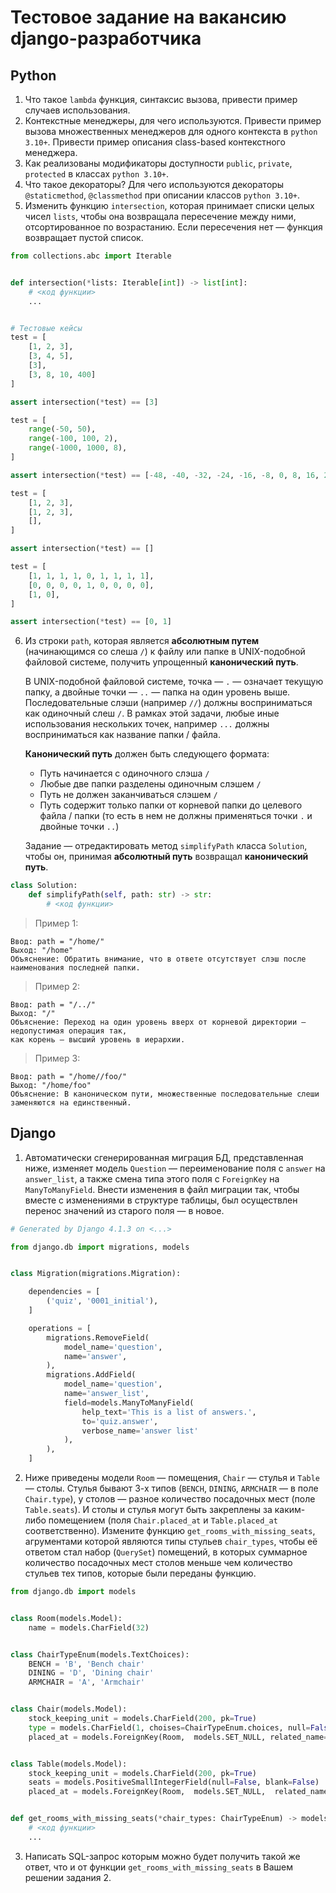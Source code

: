 # Тестовое задание на вакансию django-разработчика

## Python

1. Что такое `lambda` функция, синтаксис вызова, привести пример случаев использования.
2. Контекстные менеджеры, для чего используются. Привести пример вызова множественных менеджеров для одного контекста в `python 3.10+`. Привести пример описания class-based контекстного менеджера.
3. Как реализованы модификаторы доступности `public`, `private`, `protected` в классах `python 3.10+`.
4. Что такое декораторы? Для чего используются декораторы `@staticmethod`, `@classmethod` при описании классов `python 3.10+`.
5. Изменить функцию `intersection`, которая принимает списки целых чисел `lists`, чтобы она возвращала пересечение между ними, отсортированное по возрастанию. Если пересечения нет — функция возвращает пустой список.
```python
from collections.abc import Iterable


def intersection(*lists: Iterable[int]) -> list[int]:
    # <код функции>
    ...


# Тестовые кейсы
test = [
    [1, 2, 3],
    [3, 4, 5],
    [3],
    [3, 8, 10, 400]
]

assert intersection(*test) == [3]

test = [
    range(-50, 50),
    range(-100, 100, 2),
    range(-1000, 1000, 8),
]

assert intersection(*test) == [-48, -40, -32, -24, -16, -8, 0, 8, 16, 24, 32, 40, 48]

test = [
    [1, 2, 3],
    [1, 2, 3],
    [],
]

assert intersection(*test) == []

test = [
    [1, 1, 1, 1, 0, 1, 1, 1, 1],
    [0, 0, 0, 0, 1, 0, 0, 0, 0],
    [1, 0],
]

assert intersection(*test) == [0, 1]

```
6. Из строки `path`, которая является __абсолютным путем__ (начинающимся со слеша `/`) к файлу или папке в UNIX-подобной файловой системе, получить упрощенный __канонический путь__.

    В UNIX-подобной файловой системе, точка — `.` — означает текущую папку, а двойные точки — `..` — папка на один уровень выше. Последовательные слэши (например `//`) должны восприниматься как одиночный слеш `/`. В рамках этой задачи, любые иные использования нескольких точек, например `...` должны восприниматься как название папки / файла.

    __Канонический путь__ должен быть следующего формата:
    * Путь начинается с одиночного слэша `/`
    * Любые две папки разделены одиночным слэшем `/`
    * Путь не должен заканчиваться слэшем `/`
    * Путь содержит только папки от корневой папки до целевого файла / папки (то есть в нем не должны применяться точки `.` и двойные точки `..`)
        
    Задание — отредактировать метод `simplifyPath` класса `Solution`, чтобы он, принимая __абсолютный путь__ возвращал __канонический путь__. 

```python
class Solution:
    def simplifyPath(self, path: str) -> str:
        # <код функции>
```

> Пример 1:
```text
Ввод: path = "/home/"
Выход: "/home"
Объяснение: Обратить внимание, что в ответе отсутствует слэш после наименования последней папки.
```
> Пример 2:
```text
Ввод: path = "/../"
Выход: "/"
Объяснение: Переход на один уровень вверх от корневой директории — недопустимая операция так,
как корень — высший уровень в иерархии.
```
> Пример 3:
```text
Ввод: path = "/home//foo/"
Выход: "/home/foo"
Объяснение: В каноническом пути, множественные последовательные слеши заменяются на единственный.
```


## Django 
1. Автоматически сгенерированная миграция БД, представленная ниже, изменяет модель `Question` — переименование поля с `answer` на `answer_list`, а также смена типа этого поля с `ForeignKey` на `ManyToManyField`. Внести изменения в файл миграции так, чтобы вместе с изменениями в структуре таблицы, был осуществлен перенос значений из старого поля — в новое.

```python
# Generated by Django 4.1.3 on <...>

from django.db import migrations, models


class Migration(migrations.Migration):

    dependencies = [
        ('quiz', '0001_initial'),
    ]

    operations = [
        migrations.RemoveField(
            model_name='question',
            name='answer',
        ),
        migrations.AddField(
            model_name='question',
            name='answer_list',
            field=models.ManyToManyField(
                help_text='This is a list of answers.',
                to='quiz.answer',
                verbose_name='answer list'
            ),
        ),
    ]

```

2. Ниже приведены модели `Room` — помещения, `Chair` — стулья и `Table` — столы. Стулья бывают 3-х типов (`BENCH`, `DINING`, `ARMCHAIR` — в поле `Chair.type`), у столов — разное количество посадочных мест (поле `Table.seats`). И столы и стулья могут быть закреплены за каким-либо помещением (поля `Chair.placed_at` и `Table.placed_at` соответственно). 
Измените функцию `get_rooms_with_missing_seats`, агрументами которой являются типы стульев `chair_types`, чтобы её ответом стал набор (`QuerySet`) помещений, в которых суммарное количество посадочных мест столов меньше чем количество стульев тех типов, которые были переданы функцию.

```python
from django.db import models


class Room(models.Model):
    name = models.CharField(32)


class ChairTypeEnum(models.TextChoices):
    BENCH = 'B', 'Bench chair'
    DINING = 'D', 'Dining chair'
    ARMCHAIR = 'A', 'Armchair'


class Chair(models.Model):
    stock_keeping_unit = models.CharField(200, pk=True)
    type = models.CharField(1, choises=ChairTypeEnum.choices, null=False, blank=False)
    placed_at = models.ForeignKey(Room,  models.SET_NULL, related_name='chairs',)


class Table(models.Model):
    stock_keeping_unit = models.CharField(200, pk=True)
    seats = models.PositiveSmallIntegerField(null=False, blank=False)
    placed_at = models.ForeignKey(Room,  models.SET_NULL,  related_name='tables')


def get_rooms_with_missing_seats(*chair_types: ChairTypeEnum) -> models.QuerySet:
    # <код функции>
    ...

```

3. Написать SQL-запрос которым можно будет получить такой же ответ, что и от функции `get_rooms_with_missing_seats` в Вашем решении задания 2.